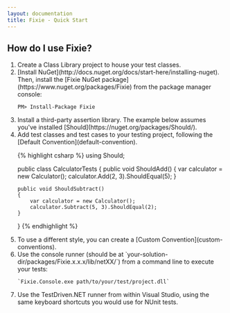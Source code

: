 ```yaml
---
layout: documentation
title: Fixie - Quick Start
---
```

## How do I use Fixie?

<ol>
<li>Create a Class Library project to house your test classes.</li>
<li>[Install NuGet](http://docs.nuget.org/docs/start-here/installing-nuget). Then, install the [Fixie NuGet package](https://www.nuget.org/packages/Fixie) from the package manager console:

    PM> Install-Package Fixie

</li>
<li>Install a third-party assertion library.  The example below assumes you've installed [Should](https://nuget.org/packages/Should/).</li>
<li>Add test classes and test cases to your testing project, following the [Default Convention](default-convention).

{% highlight csharp %}
using Should;

public class CalculatorTests
{
    public void ShouldAdd()
    {
        var calculator = new Calculator();
        calculator.Add(2, 3).ShouldEqual(5);
    }

    public void ShouldSubtract()
    {
        var calculator = new Calculator();
        calculator.Subtract(5, 3).ShouldEqual(2);
    }
}
{% endhighlight %}

</li>
<li>To use a different style, you can create a [Custom Convention](custom-conventions).</li>
<li>Use the console runner (should be at `your-solution-dir/packages/Fixie.x.x.x/lib/netXX/`) from a command line to execute your tests:

    `Fixie.Console.exe path/to/your/test/project.dll`

</li>
<li>Use the TestDriven.NET runner from within Visual Studio, using the same keyboard shortcuts you would use for NUnit tests.</li>
</ol>